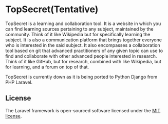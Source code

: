 # TopSecret(Tentative)

TopSecret is a learning and collaboration tool. It is a website in which you can find learning sources pertaining to any subject, maintained by the community. Think of it like Wikipedia but for specifically learning the subject. It is also a communication platform that brings together everyone who is interested in the said subject. It also encompasses a collaboration tool based on git that advanced practitioners of any given topic can use to find and collaborate with other advanced people interested in research. Think of it like GitHub, but for research, combined with like Wikipedia, but for learning, and a forum on top of that.

TopSecret is currently down as it is being ported to Python Django from PHP Laravel.

## License

The Laravel framework is open-sourced software licensed under the [MIT license](http://opensource.org/licenses/MIT).
